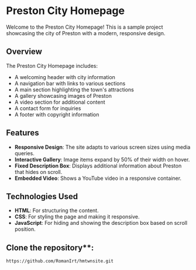 # Preston City Homepage

Welcome to the Preston City Homepage! This is a sample project showcasing the city of Preston with a modern, responsive design.

## Overview

The Preston City Homepage includes:

- A welcoming header with city information
- A navigation bar with links to various sections
- A main section highlighting the town's attractions
- A gallery showcasing images of Preston
- A video section for additional content
- A contact form for inquiries
- A footer with copyright information

## Features

- **Responsive Design**: The site adapts to various screen sizes using media queries.
- **Interactive Gallery**: Image items expand by 50% of their width on hover.
- **Fixed Description Box**: Displays additional information about Preston that hides on scroll.
- **Embedded Video**: Shows a YouTube video in a responsive container.

## Technologies Used

- **HTML**: For structuring the content.
- **CSS**: For styling the page and making it responsive.
- **JavaScript**: For hiding and showing the description box based on scroll position.

## Clone the repository**:
   ```bash
https://github.com/RomanIrt/hmtwnsite.git
